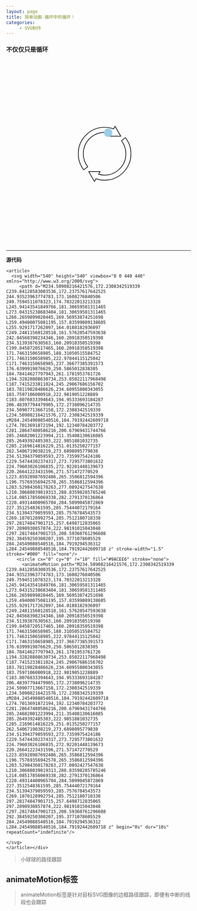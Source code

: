```yaml
---
layout: page
title: 简单动画-循环中的循环！
categories:
     - SVG制作
---
```


### 不仅仅只是循环

<html>

<div class="circle">
<article>
  <svg width="540" height="540" viewbox="0 0 440 440" xmlns="http://www.w3.org/2000/svg">
     <path d="M234.50908216421576,172.2308342519339 C239.84128583003536,172.23757617642525 244.93523963774783,173.1608276840506 249.7594511078323,174.70322013213328 L245.94143541849766,181.30659581311465 L273.04315238683404,181.30659581311465 L266.2659899020445,169.56953874251698 L259.49400075081195,157.83599089138605 L255.9291717262097,164.0188182936097 C249.24811560128518,161.57620547593638 242.04568398234346,160.20918350519398 234.5139387630563,160.20918350519398 C199.8458720517465,160.20918350519398 171.7463150658985,188.31050515584752 171.7463150658985,222.97844115125042 C171.7463150658985,237.36677385391573 176.6399919876629,250.5865012838305 184.78414627797943,261.1781953761726 L194.32828808630734,253.85022117968498 C187.7415233811024,245.29067686156702 183.78119828486626,234.60955800343055 183.7597106000918,222.9819051228889 C183.8076833394643,194.95333693184287 206.48397794479905,172.2738096214735 234.50907713667158,172.2308342519339 L234.50908216421576,172.2308342519339 zM284.24549088540516,184.79192442609718 L274.7013691872194,192.12340784203772 C281.28647480586216,200.67969431744766 285.24682001223994,211.35408130616085 285.2649392485303,222.9851881032735 C285.2169614816229,251.0135250277157 262.5406719038219,273.6898095779838 234.51394379059593,273.7359975424186 C229.54744302374317,273.7295773801632 224.79603026106835,272.92201448139673 220.26641223431596,271.571472770529 L223.85928987692486,265.3586812594396 L196.75769356942578,265.3586812594396 L203.52984360178263,277.0892427547638 L210.30688039819313,288.83598285785246 L214.08517856069338,282.2791370136864 C220.49314400965704,284.5099045872869 227.3512548361595,285.75444072179164 234.51394379059593,285.7576784543573 C269.1870128992754,285.7512180718338 297.28174847901715,257.6498712835065 297.2898930857874,222.98191015043048 C297.28174847901715,208.59360761296608 292.38459250300207,195.3771078605529 284.24549088540516,184.7919294536312 L284.24549088540516,184.79192442609718 z" stroke-width="1.5" stroke="#000" fill="none"/>
    <circle cx="0" cy="0" r="10" fill="#9ACEE6" stroke="none">
      <animateMotion path="M234.50908216421576,172.2308342519339 C239.84128583003536,172.23757617642525 244.93523963774783,173.1608276840506 249.7594511078323,174.70322013213328 L245.94143541849766,181.30659581311465 L273.04315238683404,181.30659581311465 L266.2659899020445,169.56953874251698 L259.49400075081195,157.83599089138605 L255.9291717262097,164.0188182936097 C249.24811560128518,161.57620547593638 242.04568398234346,160.20918350519398 234.5139387630563,160.20918350519398 C199.8458720517465,160.20918350519398 171.7463150658985,188.31050515584752 171.7463150658985,222.97844115125042 C171.7463150658985,237.36677385391573 176.6399919876629,250.5865012838305 184.78414627797943,261.1781953761726 L194.32828808630734,253.85022117968498 C187.7415233811024,245.29067686156702 183.78119828486626,234.60955800343055 183.7597106000918,222.9819051228889 C183.8076833394643,194.95333693184287 206.48397794479905,172.2738096214735 234.50907713667158,172.2308342519339 L234.50908216421576,172.2308342519339 zM284.24549088540516,184.79192442609718 L274.7013691872194,192.12340784203772 C281.28647480586216,200.67969431744766 285.24682001223994,211.35408130616085 285.2649392485303,222.9851881032735 C285.2169614816229,251.0135250277157 262.5406719038219,273.6898095779838 234.51394379059593,273.7359975424186 C229.54744302374317,273.7295773801632 224.79603026106835,272.92201448139673 220.26641223431596,271.571472770529 L223.85928987692486,265.3586812594396 L196.75769356942578,265.3586812594396 L203.52984360178263,277.0892427547638 L210.30688039819313,288.83598285785246 L214.08517856069338,282.2791370136864 C220.49314400965704,284.5099045872869 227.3512548361595,285.75444072179164 234.51394379059593,285.7576784543573 C269.1870128992754,285.7512180718338 297.28174847901715,257.6498712835065 297.2898930857874,222.98191015043048 C297.28174847901715,208.59360761296608 292.38459250300207,195.3771078605529 284.24549088540516,184.7919294536312 L284.24549088540516,184.79192442609718 z" begin="0s" dur="10s" repeatCount="indefinite"/>
    
</svg>
</article></div>
</html>

***

 **源代码**

```<div class="circle">
<article>
  <svg width="540" height="540" viewbox="0 0 440 440" xmlns="http://www.w3.org/2000/svg">
     <path d="M234.50908216421576,172.2308342519339 C239.84128583003536,172.23757617642525 244.93523963774783,173.1608276840506 249.7594511078323,174.70322013213328 L245.94143541849766,181.30659581311465 L273.04315238683404,181.30659581311465 L266.2659899020445,169.56953874251698 L259.49400075081195,157.83599089138605 L255.9291717262097,164.0188182936097 C249.24811560128518,161.57620547593638 242.04568398234346,160.20918350519398 234.5139387630563,160.20918350519398 C199.8458720517465,160.20918350519398 171.7463150658985,188.31050515584752 171.7463150658985,222.97844115125042 C171.7463150658985,237.36677385391573 176.6399919876629,250.5865012838305 184.78414627797943,261.1781953761726 L194.32828808630734,253.85022117968498 C187.7415233811024,245.29067686156702 183.78119828486626,234.60955800343055 183.7597106000918,222.9819051228889 C183.8076833394643,194.95333693184287 206.48397794479905,172.2738096214735 234.50907713667158,172.2308342519339 L234.50908216421576,172.2308342519339 zM284.24549088540516,184.79192442609718 L274.7013691872194,192.12340784203772 C281.28647480586216,200.67969431744766 285.24682001223994,211.35408130616085 285.2649392485303,222.9851881032735 C285.2169614816229,251.0135250277157 262.5406719038219,273.6898095779838 234.51394379059593,273.7359975424186 C229.54744302374317,273.7295773801632 224.79603026106835,272.92201448139673 220.26641223431596,271.571472770529 L223.85928987692486,265.3586812594396 L196.75769356942578,265.3586812594396 L203.52984360178263,277.0892427547638 L210.30688039819313,288.83598285785246 L214.08517856069338,282.2791370136864 C220.49314400965704,284.5099045872869 227.3512548361595,285.75444072179164 234.51394379059593,285.7576784543573 C269.1870128992754,285.7512180718338 297.28174847901715,257.6498712835065 297.2898930857874,222.98191015043048 C297.28174847901715,208.59360761296608 292.38459250300207,195.3771078605529 284.24549088540516,184.7919294536312 L284.24549088540516,184.79192442609718 z" stroke-width="1.5" stroke="#000" fill="none"/>
    <circle cx="0" cy="0" r="10" fill="#9ACEE6" stroke="none">
      <animateMotion path="M234.50908216421576,172.2308342519339 C239.84128583003536,172.23757617642525 244.93523963774783,173.1608276840506 249.7594511078323,174.70322013213328 L245.94143541849766,181.30659581311465 L273.04315238683404,181.30659581311465 L266.2659899020445,169.56953874251698 L259.49400075081195,157.83599089138605 L255.9291717262097,164.0188182936097 C249.24811560128518,161.57620547593638 242.04568398234346,160.20918350519398 234.5139387630563,160.20918350519398 C199.8458720517465,160.20918350519398 171.7463150658985,188.31050515584752 171.7463150658985,222.97844115125042 C171.7463150658985,237.36677385391573 176.6399919876629,250.5865012838305 184.78414627797943,261.1781953761726 L194.32828808630734,253.85022117968498 C187.7415233811024,245.29067686156702 183.78119828486626,234.60955800343055 183.7597106000918,222.9819051228889 C183.8076833394643,194.95333693184287 206.48397794479905,172.2738096214735 234.50907713667158,172.2308342519339 L234.50908216421576,172.2308342519339 zM284.24549088540516,184.79192442609718 L274.7013691872194,192.12340784203772 C281.28647480586216,200.67969431744766 285.24682001223994,211.35408130616085 285.2649392485303,222.9851881032735 C285.2169614816229,251.0135250277157 262.5406719038219,273.6898095779838 234.51394379059593,273.7359975424186 C229.54744302374317,273.7295773801632 224.79603026106835,272.92201448139673 220.26641223431596,271.571472770529 L223.85928987692486,265.3586812594396 L196.75769356942578,265.3586812594396 L203.52984360178263,277.0892427547638 L210.30688039819313,288.83598285785246 L214.08517856069338,282.2791370136864 C220.49314400965704,284.5099045872869 227.3512548361595,285.75444072179164 234.51394379059593,285.7576784543573 C269.1870128992754,285.7512180718338 297.28174847901715,257.6498712835065 297.2898930857874,222.98191015043048 C297.28174847901715,208.59360761296608 292.38459250300207,195.3771078605529 284.24549088540516,184.7919294536312 L284.24549088540516,184.79192442609718 z" begin="0s" dur="10s" repeatCount="indefinite"/>
    
</svg>
</article></div>
```

>小球球的路径跟踪

## animateMotion标签

> animateMotion标签是针对目标SVG图像的边框路径跟踪，即便有中断的线段也会跟踪